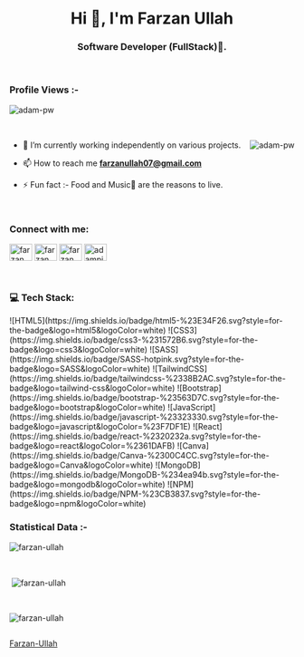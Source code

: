 <h1 align="center">Hi 👋, I'm Farzan Ullah</h1>
<h3 align="center">Software Developer (FullStack)🌟.</h3>

<br>

<p align="right"> <h3>Profile Views :-</h3> <img src="https://komarev.com/ghpvc/?username=Farzan-Ullah&label=Profile%20views&color=0e75b6&style=flat"
    alt="adam-pw" /> 
  </p>

<br>

<p><img align="right" src="https://github.com/Adam-pw/Adam-pw/blob/main/animation_500_kxa883sd.gif" alt="adam-pw" /></p>


- 🌱 I’m currently working independently on various projects.

- 📫 How to reach me **farzanullah07@gmail.com**

- ⚡ Fun fact :- Food and Music🎵 are the reasons to live.

<br>

<h3 align="left">Connect with me:</h3>
<p align="left">
  <a href="https://www.linkedin.com/in/farzanofme/" target="blank"><img align="center"
      src="https://raw.githubusercontent.com/rahuldkjain/github-profile-readme-generator/master/src/images/icons/Social/linked-in-alt.svg"
      alt="farzan" height="30" width="40" /></a>
  <a href="https://www.facebook.com/farzanofme" target="blank"><img align="center"
      src="https://raw.githubusercontent.com/rahuldkjain/github-profile-readme-generator/master/src/images/icons/Social/facebook.svg"
      alt="farzan" height="30" width="40" /></a>
  <a href="https://www.instagram.com/the_gaming_worm_/" target="blank"><img align="center"
      src="https://raw.githubusercontent.com/rahuldkjain/github-profile-readme-generator/master/src/images/icons/Social/instagram.svg"
      alt="farzan" height="30" width="40" /></a>
  <a href="https://www.hackerrank.com/profile/Farzan_Ullah" target="blank"><img align="center"
      src="https://raw.githubusercontent.com/rahuldkjain/github-profile-readme-generator/master/src/images/icons/Social/hackerrank.svg"
      alt="adampithewan" height="30" width="40" /></a>
</p>

<br>

 <h3>💻 Tech Stack:</h3>
![HTML5](https://img.shields.io/badge/html5-%23E34F26.svg?style=for-the-badge&logo=html5&logoColor=white) ![CSS3](https://img.shields.io/badge/css3-%231572B6.svg?style=for-the-badge&logo=css3&logoColor=white)  ![SASS](https://img.shields.io/badge/SASS-hotpink.svg?style=for-the-badge&logo=SASS&logoColor=white) ![TailwindCSS](https://img.shields.io/badge/tailwindcss-%2338B2AC.svg?style=for-the-badge&logo=tailwind-css&logoColor=white) ![Bootstrap](https://img.shields.io/badge/bootstrap-%23563D7C.svg?style=for-the-badge&logo=bootstrap&logoColor=white) ![JavaScript](https://img.shields.io/badge/javascript-%23323330.svg?style=for-the-badge&logo=javascript&logoColor=%23F7DF1E) ![React](https://img.shields.io/badge/react-%2320232a.svg?style=for-the-badge&logo=react&logoColor=%2361DAFB) ![Canva](https://img.shields.io/badge/Canva-%2300C4CC.svg?style=for-the-badge&logo=Canva&logoColor=white) 
![MongoDB](https://img.shields.io/badge/MongoDB-%234ea94b.svg?style=for-the-badge&logo=mongodb&logoColor=white)
![NPM](https://img.shields.io/badge/NPM-%23CB3837.svg?style=for-the-badge&logo=npm&logoColor=white)
<br>

<h3>Statistical Data :-</h3>
<p><img align="center"
    src="https://github-readme-stats.vercel.app/api/top-langs?username=Farzan-Ullah&show_icons=true&locale=en&bg_color=0d1117&text_color=ffffff&layout=compact"
    alt="farzan-ullah" 
    bg_color=#808080/></p>

<br>

<p>&nbsp;<img align="center" src="https://github-readme-stats.vercel.app/api?username=Farzan-Ullah&show_icons=true&locale=en&bg_color=0d1117&text_color=ffffff&repo=convoychat"
    alt="farzan-ullah" /></p>

<br>

<p><img align="center" src="https://github-readme-streak-stats.herokuapp.com/?user=Farzan-Ullah&theme=dark&background=0d1117&date_format=M%20j%5B%2C%20Y%5D" alt="farzan-ullah" /></p>
      
<p align="left"> <a href="https://twitter.com/" target="blank"><img
      src="https://img.shields.io/twitter/follow/?logo=twitter&style=for-the-badge" alt="" /></a> </p>

[Farzan-Ullah](https://github.com/Farzan-Ullah)

<!--
**Farzan-Ullah/Farzan-Ullah** is a ✨ _special_ ✨ repository because its `README.md` (this file) appears on your GitHub profile.

Here are some ideas to get you started:

- 🔭 I’m currently working on ...
- 🌱 I’m currently learning ...
- 👯 I’m looking to collaborate on ...
- 🤔 I’m looking for help with ...
- 💬 Ask me about ...
- 📫 How to reach me: ...
- 😄 Pronouns: ...
- ⚡ Fun fact: ...
-->

